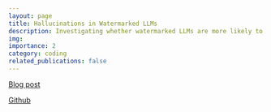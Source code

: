 ```yaml
---
layout: page
title: Hallucinations in Watermarked LLMs
description: Investigating whether watermarked LLMs are more likely to “hallucinate.” My MIT Deep Learning final project.
img: 
importance: 2
category: coding
related_publications: false
---
```


[Blog post](https://deep-learning-mit.github.io/staging/blog/2023/watermarked-llms/)

[Github](https://github.com/jujipotle/deep-learning-project)
